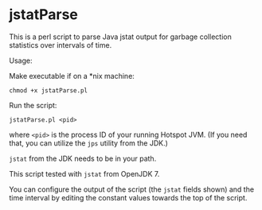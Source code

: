 jstatParse
==========

This is a perl script to parse Java jstat output for garbage collection
statistics over intervals of time.

Usage:

Make executable if on a *nix machine:
```
chmod +x jstatParse.pl
```

Run the script:
```
jstatParse.pl <pid>
```

where `<pid>` is the process ID of your running Hotspot JVM.
(If you need that, you can utilize the `jps` utility from the JDK.)

`jstat` from the JDK needs to be in your path.

This script tested with `jstat` from OpenJDK 7.

You can configure the output of the script (the `jstat` fields shown) and
the time interval by editing the constant values towards the top of the
script.
